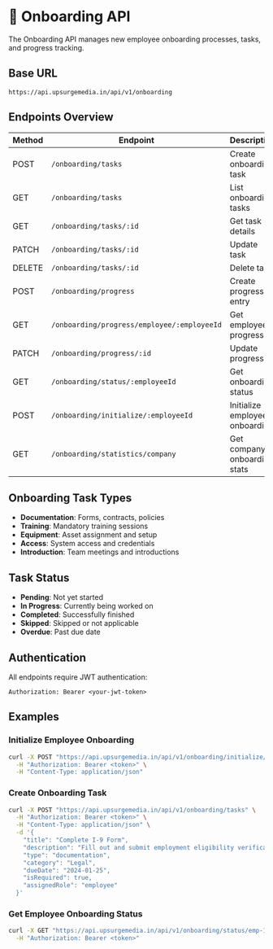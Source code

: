 # 👥 Onboarding API

The Onboarding API manages new employee onboarding processes, tasks, and progress tracking.

## Base URL
```
https://api.upsurgemedia.in/api/v1/onboarding
```

## Endpoints Overview

| Method | Endpoint | Description |
|--------|----------|-------------|
| POST | `/onboarding/tasks` | Create onboarding task |
| GET | `/onboarding/tasks` | List onboarding tasks |
| GET | `/onboarding/tasks/:id` | Get task details |
| PATCH | `/onboarding/tasks/:id` | Update task |
| DELETE | `/onboarding/tasks/:id` | Delete task |
| POST | `/onboarding/progress` | Create progress entry |
| GET | `/onboarding/progress/employee/:employeeId` | Get employee progress |
| PATCH | `/onboarding/progress/:id` | Update progress |
| GET | `/onboarding/status/:employeeId` | Get onboarding status |
| POST | `/onboarding/initialize/:employeeId` | Initialize employee onboarding |
| GET | `/onboarding/statistics/company` | Get company onboarding stats |

## Onboarding Task Types
- **Documentation**: Forms, contracts, policies
- **Training**: Mandatory training sessions
- **Equipment**: Asset assignment and setup
- **Access**: System access and credentials
- **Introduction**: Team meetings and introductions

## Task Status
- **Pending**: Not yet started
- **In Progress**: Currently being worked on
- **Completed**: Successfully finished
- **Skipped**: Skipped or not applicable
- **Overdue**: Past due date

## Authentication
All endpoints require JWT authentication:
```
Authorization: Bearer <your-jwt-token>
```

## Examples

### Initialize Employee Onboarding
```bash
curl -X POST "https://api.upsurgemedia.in/api/v1/onboarding/initialize/emp-123" \
  -H "Authorization: Bearer <token>" \
  -H "Content-Type: application/json"
```

### Create Onboarding Task
```bash
curl -X POST "https://api.upsurgemedia.in/api/v1/onboarding/tasks" \
  -H "Authorization: Bearer <token>" \
  -H "Content-Type: application/json" \
  -d '{
    "title": "Complete I-9 Form",
    "description": "Fill out and submit employment eligibility verification",
    "type": "documentation",
    "category": "Legal",
    "dueDate": "2024-01-25",
    "isRequired": true,
    "assignedRole": "employee"
  }'
```

### Get Employee Onboarding Status
```bash
curl -X GET "https://api.upsurgemedia.in/api/v1/onboarding/status/emp-123" \
  -H "Authorization: Bearer <token>"
```
